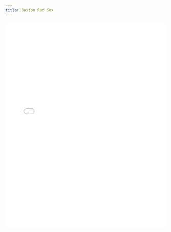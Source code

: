 ```yaml
---
title: Boston Red Sox
---
```


<iframe id="igraph" scrolling="no" style="border:none;" seamless="seamless" src="/plots/MLB/BOS.html" height="640" width="100%"></iframe>